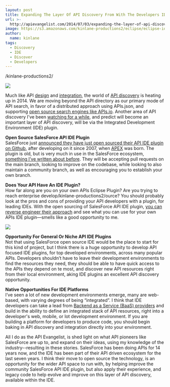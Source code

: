 ```yaml
---
layout: post
title: Expanding The Layer Of API Discovery From With The Developers IDE
url: >-
  http://apievangelist.com/2014/07/03/expanding-the-layer-of-api-discovery-from-with-the-developers-ide/
image: https://s3.amazonaws.com/kinlane-productions2/eclipse/eclipse-ide-logo.jpeg
author:
  name: kinlane
tags:
  - Discovery
  - IDE
  - Discover
  - Developers
---
```

/kinlane-productions2/

[![](https://s3.amazonaws.com/kinlane-productions/eclipse/eclipse-ide-logo.jpeg)](http://www.eclipse.org/)

Much like API [design](http://design.apievangelist.com) and [integration](http://integration.apievangelist.com), the world of [API discovery](http://discovery.apievangelist.com) is heating up in 2014. We are moving beyond the API directory as our primary mode of API search, in favor of a distributed approach using APIs.json, and supporting [open source search engines like APIs.io](http://apievangelist.com/2014/07/03/an-open-source-distributed-api-evangelist-engine/). Another area of API discovery I’ve been [watching for a while](http://apievangelist.com/2011/06/18/integrated-development-environment-ide-for-apis/), and predict will become an important layer of API discovery, will be via the Integrated Development Environment (IDE) plugin.

**Open Source SalesForce API IDE Plugin**  
SalesForce just [announced they have just open sourced their API IDE plugin on Github](https://developer.salesforce.com/blogs/engineering/2014/07/new-eclipse-plugin.html), after developing on it since 2007, when [APEX](http://www.salesforce.com/us/developer/docs/apexcode/index_Left.htm) was born. The plugin is old, but is very much in use in the SalesForce ecosystem, [something I’ve written about before](http://apievangelist.com/2013/02/04/salesforce-discusses-its-eclipse-plugin-release-approach/). They will be accepting pull requests on the main branch, looking to improve on the codebase, while looking to also maintain a community branch, as well as encouraging you to establish your own branch.

**Does Your API Have An IDE Plugin?**  
How far along are you on your own APIs Eclipse Plugin? Are you trying to reach enterprise develop/kinlane-productions2/ource? You should probably look at the pros and cons of providing your API developers with a plugin, for leading IDEs. With the open sourcing of SalesForce API IDE plugin, [you can reverse engineer their approach](https://github.com/forcedotcom/idecore) and see what you can use for your own APIs IDE plugin—smells like a good opportunity to me.

[![](https://s3.amazonaws.com/kinlane-productions/salesforce/apex_doc_plugin_menu.jpg)](https://developer.salesforce.com/blogs/engineering/2014/07/new-eclipse-plugin.html)

**Opportunity For General Or Niche API IDE Plugins**  
Not that using SalesForce open source IDE would be the place to start for this kind of project, but I think there is a huge opportunity to develop API focused IDE plugins, for top developed environments, across many popular APIs. Developers shouldn’t have to leave their development environments to find the resources they need, they should be able to have quick access to the APIs they depend on te most, and discover new API resources right from their local environment, aking IDE plugins an excellent API discovery opportunity.

**Native Opportunities For IDE Platforms**  
I’ve seen a lot of new development environments emerge, many are web-based, with varying degrees of being “integrated”. I think that IDE developers can take a lead from [Backend as a Service (BaaS) providers](http://baas.apievangelist.com/companies.html) and build in the ability to define an integrated stack of API resources, right into a developer's web, mobile, or Iot development environment. If you are building a platform for developers to produce code, you should begin baking in API discovery and integration directly into your environment.

All I do as the API Evangelist, is shed light on what API pioneers like SalesForce are up to, and expand on their ideas, using my knowledge of the industry--resulting in these stories. SalesForce has been doing APIs for 14 years now, and the IDE has been part of their API driven ecosystem for the last seven years. I think their move to open source the technology, is an opportunity for the wider API space to run with, by helping improve the community SalesForce API IDE plugin, but also apply their experience, and legacy code to help evolve and improve on this layer of API discovery, available within the IDE.